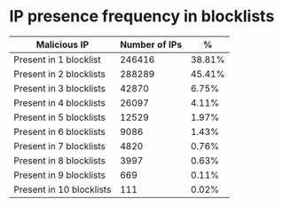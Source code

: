 # IP presence frequency in blocklists
| Malicious IP | Number of IPs | % |
|----|----|----|
| Present in 1 blocklist | 246416 | 38.81% |
| Present in 2 blocklists | 288289 | 45.41% |
| Present in 3 blocklists | 42870 | 6.75% |
| Present in 4 blocklists | 26097 | 4.11% |
| Present in 5 blocklists | 12529 | 1.97% |
| Present in 6 blocklists | 9086 | 1.43% |
| Present in 7 blocklists | 4820 | 0.76% |
| Present in 8 blocklists | 3997 | 0.63% |
| Present in 9 blocklists | 669 | 0.11% |
| Present in 10 blocklists | 111 | 0.02% |
